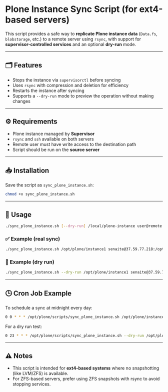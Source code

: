 # Plone Instance Sync Script (for ext4-based servers)

This script provides a safe way to **replicate Plone instance data** (`Data.fs`, `blobstorage`, etc.) to a remote server using `rsync`, with support for **supervisor-controlled services** and an optional **dry-run** mode.

---

## 🗂️ Features

- Stops the instance via `supervisorctl` before syncing
- Uses `rsync` with compression and deletion for efficiency
- Restarts the instance after syncing
- Supports a `--dry-run` mode to preview the operation without making changes

---

## ⚙️ Requirements

- Plone instance managed by **Supervisor**
- `rsync` and `ssh` available on both servers
- Remote user must have write access to the destination path
- Script should be run on the **source server**

---

## 📥 Installation

Save the script as `sync_plone_instance.sh`:

```bash
chmod +x sync_plone_instance.sh
```

---

## 🧪 Usage

```bash
./sync_plone_instance.sh [--dry-run] /local/plone-instance user@remote:/remote/plone-instance
```

### ✅ Example (real sync)

```bash
./sync_plone_instance.sh /opt/plone/instance1 senaite@37.59.77.218:/opt/plone/instance1
```

### 🧪 Example (dry run)

```bash
./sync_plone_instance.sh --dry-run /opt/plone/instance1 senaite@37.59.77.218:/opt/plone/instance1
```

---

## 🕒 Cron Job Example

To schedule a sync at midnight every day:

```bash
0 0 * * * /opt/plone/scripts/sync_plone_instance.sh /opt/plone/instance1 senaite@yourserver:/opt/plone/instance1 >> /var/log/sync_instance1.log 2>&1
```

For a dry run test:

```bash
0 23 * * * /opt/plone/scripts/sync_plone_instance.sh --dry-run /opt/plone/instance1 senaite@37.59.77.218:/opt/plone/instance1
```

---

## ⚠️ Notes

- This script is intended for **ext4-based systems** where no snapshotting (like LVM/ZFS) is available.
- For ZFS-based servers, prefer using ZFS snapshots with rsync to avoid stopping services.
